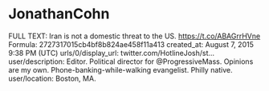 # JonathanCohn

FULL TEXT: Iran is not a domestic threat to the US. https://t.co/ABAGrrHVne
Formula: 2727317015cb4bf8b824ae458f11a413
created_at: August 7, 2015 9:38 PM (UTC)
urls/0/display_url: twitter.com/HotlineJosh/st…
user/description: Editor. Political director for @ProgressiveMass. Opinions are my own. Phone-banking-while-walking evangelist. Philly native.
user/location: Boston, MA.